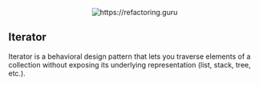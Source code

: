 <p align="center">
  <img title="https://refactoring.guru" src="https://refactoring.guru/images/patterns/content/iterator/iterator-en.png" />
</p>

## Iterator
Iterator is a behavioral design pattern that lets you traverse elements of a collection without exposing its underlying representation (list, stack, tree, etc.).
